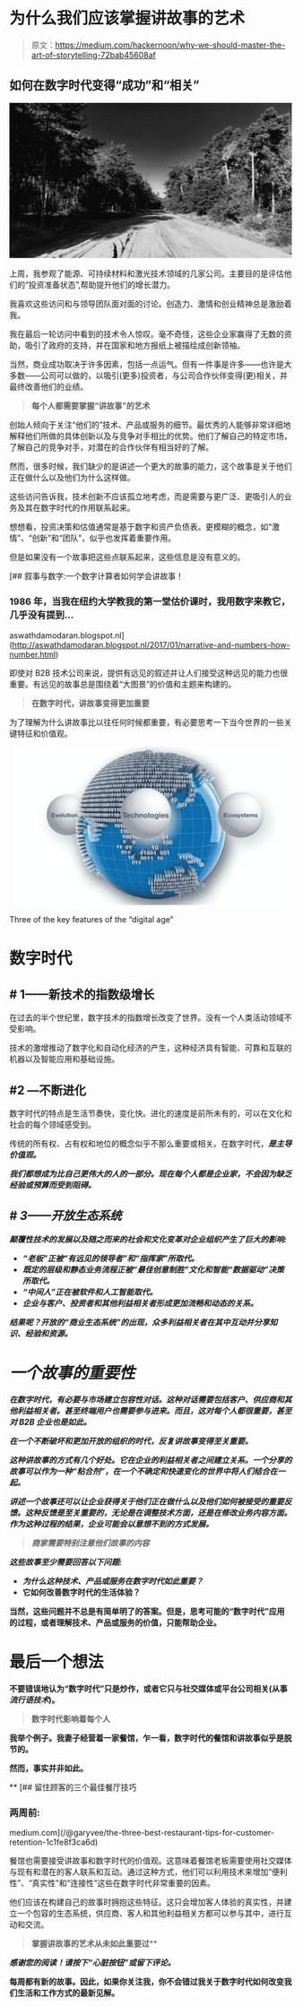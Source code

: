 # 为什么我们应该掌握讲故事的艺术

> 原文：<https://medium.com/hackernoon/why-we-should-master-the-art-of-storytelling-72bab45608af>

## 如何在数字时代变得“成功”和“相关”

![](img/cddca382ae94312f652ddad7805b198c.png)

上周，我参观了能源、可持续材料和激光技术领域的几家公司。主要目的是评估他们的“投资准备状态”,帮助提升他们的增长潜力。

我喜欢这些访问和与领导团队面对面的讨论。创造力、激情和创业精神总是激励着我。

我在最后一轮访问中看到的技术令人惊叹。毫不奇怪，这些企业家赢得了无数的资助，吸引了政府的支持，并在国家和地方报纸上被描绘成创新领袖。

当然，商业成功取决于许多因素，包括一点运气。但有一件事是许多——也许是大多数——公司可以做的，以吸引(更多)投资者，与公司合作伙伴变得(更)相关，并最终改善他们的业绩。

> **每个人都需要掌握“讲故事”的艺术**

创始人倾向于关注“他们的”技术、产品或服务的细节。最优秀的人能够非常详细地解释他们所做的具体创新以及与竞争对手相比的优势。他们了解自己的特定市场，了解自己的竞争对手，对潜在的合作伙伴有相当好的了解。

然而，很多时候，我们缺少的是讲述一个更大的故事的能力，这个故事是关于他们正在做什么以及他们为什么这样做。

这些访问告诉我，技术创新不应该孤立地考虑，而是需要与更广泛、更吸引人的业务及其在数字时代的作用联系起来。

想想看，投资决策和估值通常是基于数字和资产负债表。更模糊的概念，如“激情”、“创新”和“团队”，似乎也发挥着重要作用。

但是如果没有一个故事把这些点联系起来，这些信息是没有意义的。

[](http://aswathdamodaran.blogspot.nl/2017/01/narrative-and-numbers-how-number.html) [## 叙事与数字:一个数字计算者如何学会讲故事！

### 1986 年，当我在纽约大学教我的第一堂估价课时，我用数字来教它，几乎没有提到…

aswathdamodaran.blogspot.nl](http://aswathdamodaran.blogspot.nl/2017/01/narrative-and-numbers-how-number.html) 

即使对 B2B 技术公司来说，提供有远见的叙述并让人们接受这种远见的能力也很重要。有远见的故事总是围绕着“大图景”的价值和主题来构建的。

> **在数字时代，讲故事变得更加重要**

为了理解为什么讲故事比以往任何时候都重要，有必要思考一下当今世界的一些关键特征和价值观。

![](img/4b033a45748c939c0b82e9ee96c77f89.png)

Three of the key features of the “digital age”

# 数字时代

## **# 1——新技术的指数级增长**

在过去的半个世纪里，数字技术的指数增长改变了世界。没有一个人类活动领域不受影响。

技术的激增推动了数字化和自动化经济的产生，这种经济具有智能、可靠和互联的机器以及智能应用和基础设施。

## **#2 —不断进化**

数字时代的特点是生活节奏快，变化快。进化的速度是前所未有的，可以在文化和社会的每个领域感受到。

传统的所有权、占有权和地位的概念似乎不那么重要或相关。在数字时代，***是主导价值观。***

***我们都想成为比自己更伟大的人的一部分。现在每个人都是企业家，不会因为缺乏经验或预算而受到阻碍。***

## *****# 3——开放生态系统*****

***颠覆性技术的发展以及随之而来的社会和文化变革对企业组织产生了巨大的影响:***

*   ***“老板”正被“有远见的领导者”和“指挥家”所取代。***
*   ***既定的层级和静态业务流程正被“最佳创意制胜”文化和智能“数据驱动”决策所取代。***
*   ***“中间人”正在被软件和人工智能取代。***
*   ***企业与客户、投资者和其他利益相关者形成更加流畅和动态的关系。***

***结果呢？开放的“商业生态系统”的出现，众多利益相关者在其中互动并分享知识、经验和资源。***

# ***一个故事的重要性***

***在数字时代，有必要与市场建立包容性对话。这种对话需要包括客户、供应商和其他利益相关者。甚至终端用户也需要参与进来。而且，这对每个人都很重要，甚至对 B2B 企业也是如此。***

***在一个不断破坏和更加开放的组织的时代，反复讲故事变得至关重要。***

***这种讲故事的方式有几个好处。它在企业的利益相关者之间建立关系。一个分享的故事可以作为一种“粘合剂”，在一个不确定和快速变化的世界中将人们结合在一起。***

***讲述一个故事还可以让企业获得关于他们正在做什么以及他们如何被接受的重要反馈。这种反馈是至关重要的，无论是在调整技术方面，还是在修改业务内容方面。作为这种过程的结果，企业可能会以意想不到的方式发展。***

> *****商家需要特别注意他们故事的内容*****

***这些故事至少需要回答以下问题:***

*   *****为什么*这种*技术、产品或服务在数字时代如此重要？*****
*   **它如何改善数字时代的生活体验？**

**当然，这些问题并不总是有简单明了的答案。但是，思考可能的“数字时代”应用的过程，或者理解技术、产品或服务的价值，只能帮助企业。**

# **最后一个想法**

**不要错误地认为“数字时代”只是炒作，或者它只与社交媒体或平台公司相关(从事*流行语技术*)。**

> **数字时代影响着每个人**

**我举个例子。我妻子经营着一家餐馆，乍一看，数字时代的餐馆和讲故事似乎是脱节的。**

**然而，事实并非如此。**

**[](/@garyvee/the-three-best-restaurant-tips-for-customer-retention-1c1fe8f3ca6d) [## 留住顾客的三个最佳餐厅技巧

### 两周前:

medium.com](/@garyvee/the-three-best-restaurant-tips-for-customer-retention-1c1fe8f3ca6d) 

餐馆也需要接受讲故事和数字时代的价值观。这意味着餐馆老板需要使用社交媒体与现有和潜在的客人联系和互动。通过这种方式，他们可以利用技术来增加“便利性”、“真实性”和“连接性”这些在数字时代非常重要的因素。

他们应该在构建自己的故事时拥抱这些特征。这只会增加客人体验的真实性，并建立一个包容的生态系统，供应商、客人和其他利益相关方都可以参与其中，进行互动和交流。

> **掌握讲故事的艺术从未如此重要过**** 

***感谢您的阅读！请按下“心脏按钮”或留下评论。***

**每周都有新的故事。因此，如果你关注我，你不会错过我关于数字时代如何改变我们生活和工作方式的最新见解。**